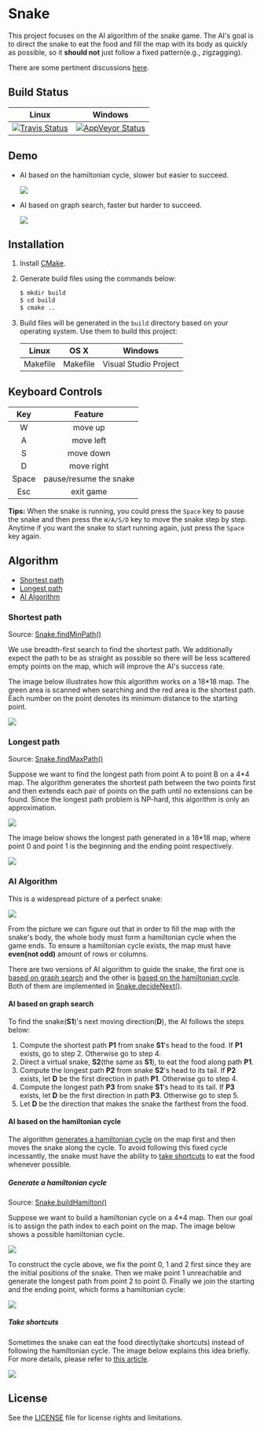 # Snake

This project focuses on the AI algorithm of the snake game. The AI's goal is to direct the snake to eat the food and fill the map with its body as quickly as possible, so it **should not** just follow a fixed pattern(e.g., zigzagging).

There are some pertinent discussions [here](https://www.reddit.com/r/programming/comments/5ly972/ai_algorithm_of_snake_game_share_opinions_if_you/).

## Build Status

| Linux | Windows |
|:-----:|:-------:|
|[![Travis Status](https://travis-ci.org/stevennl/Snake.svg?branch=master)](https://travis-ci.org/stevennl/Snake)|[![AppVeyor Status](https://ci.appveyor.com/api/projects/status/4ieqm8mffik9tks7/branch/master?svg=true)](https://ci.appveyor.com/project/stevennl/snake/branch/master)|

## Demo

- AI based on the hamiltonian cycle, slower but easier to succeed.

    ![](./img/demo_AI_hamilton.gif)

- AI based on graph search, faster but harder to succeed.

    ![](./img/demo_AI_search.gif)

## Installation

1. Install [CMake](https://cmake.org/download/).

2. Generate build files using the commands below:

    ```bash
    $ mkdir build
    $ cd build
    $ cmake ..
    ```

3. Build files will be generated in the `build` directory based on your operating system. Use them to build this project:

    | Linux | OS X | Windows |
    |:-----:|:----:|:-------:|
    |Makefile|Makefile|Visual Studio Project|

## Keyboard Controls

| Key | Feature |
|:---:|:-------:|
|W|move up|
|A|move left|
|S|move down|
|D|move right|
|Space|pause/resume the snake|
|Esc|exit game|

**Tips:** When the snake is running, you could press the `Space` key to pause the snake and then press the `W/A/S/D` key to move the snake step by step. Anytime if you want the snake to start running again, just press the `Space` key again.

## Algorithm

- [Shortest path](#shortest-path)
- [Longest path](#longest-path)
- [AI Algorithm](#ai-algorithm)

### Shortest path

Source: [Snake.findMinPath()](./src/model/Snake.cpp#L241)

We use breadth-first search to find the shortest path. We additionally expect the path to be as straight as possible so there will be less scattered empty points on the map, which will improve the AI's success rate.

The image below illustrates how this algorithm works on a 18*18 map. The green area is scanned when searching and the red area is the shortest path. Each number on the point denotes its minimum distance to the starting point.

![](./img/demo_shortest.gif)

### Longest path

Source: [Snake.findMaxPath()](./src/model/Snake.cpp#L285)

Suppose we want to find the longest path from point A to point B on a 4*4 map. The algorithm generates the shortest path between the two points first and then extends each pair of points on the path until no extensions can be found. Since the longest path problem is NP-hard, this algorithm is only an approximation.

![](./img/build_longest.png)

The image below shows the longest path generated in a 18*18 map, where point 0 and point 1 is the beginning and the ending point respectively.
    
![](img/demo_longest.gif)

### AI Algorithm

This is a widespread picture of a perfect snake:

![](./img/demo_AI_perfect.gif)

From the picture we can figure out that in order to fill the map with the snake's body, the whole body must form a hamiltonian cycle when the game ends. To ensure a hamiltonian cycle exists, the map must have **even(not odd)** amount of rows or columns.

There are two versions of AI algorithm to guide the snake, the first one is [based on graph search](#ai-based-on-graph-search) and the other is [based on the hamiltonian cycle](#ai-based-on-the-hamiltonian-cycle). Both of them are implemented in [Snake.decideNext()](./src/model/Snake.cpp#L115).

#### AI based on graph search

To find the snake(**S1**)'s next moving direction(**D**), the AI follows the steps below:

1. Compute the shortest path **P1** from snake **S1**'s head to the food. If **P1** exists, go to step 2. Otherwise go to step 4.
2. Direct a virtual snake, **S2**(the same as **S1**), to eat the food along path **P1**.
3. Compute the longest path **P2** from snake **S2**'s head to its tail. If **P2** exists, let **D** be the first direction in path **P1**. Otherwise go to step 4.
4. Compute the longest path **P3** from snake **S1**'s head to its tail. If **P3** exists, let **D** be the first direction in path **P3**. Otherwise go to step 5.
5. Let **D** be the direction that makes the snake the farthest from the food.

#### AI based on the hamiltonian cycle

The algorithm [generates a hamiltonian cycle](#generate-a-hamiltonian-cycle) on the map first and then moves the snake along the cycle. To avoid following this fixed cycle incessantly, the snake must have the ability to [take shortcuts](#take-shortcuts) to eat the food whenever possible.

##### Generate a hamiltonian cycle

Source: [Snake.buildHamilton()](./src/model/Snake.cpp#L395)

Suppose we want to build a hamiltonian cycle on a 4*4 map. Then our goal is to assign the path index to each point on the map. The image below shows a possible hamiltonian cycle.

![](./img/hamilton.png)

To construct the cycle above, we fix the point 0, 1 and 2 first since they are the initial positions of the snake. Then we make point 1 unreachable and generate the longest path from point 2 to point 0. Finally we join the starting and the ending point, which forms a hamiltonian cycle:

![](./img/build_hamilton.png)

##### Take shortcuts

Sometimes the snake can eat the food directly(take shortcuts) instead of following the hamiltonian cycle. The image below explains this idea briefly. For more details, please refer to [this article](https://johnflux.com/2015/05/02/nokia-6110-part-3-algorithms/).

![](./img/take_shortcuts.png)

## License

See the [LICENSE](./LICENSE) file for license rights and limitations.
